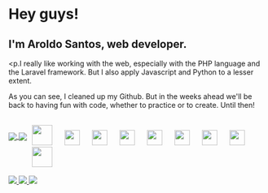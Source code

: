 
# Hey guys!
## I'm Aroldo Santos, web developer.


<p.I really like working with the web, especially with the PHP language and the Laravel framework. But I also apply Javascript and Python to a lesser extent.</p>

<p>As you can see, I cleaned up my Github. But in the weeks ahead we'll be back to having fun with code, whether to practice or to create. Until then!</p>

<div style="float:left; margin: 30px 0">
  <a href="https://github.com/aroldosantos/github-readme-stats">
    <img align="center" src="https://github-readme-stats.vercel.app/api?username=aroldosantos&show_icons=true&theme=gruvbox" />
  </a>
  <a href="https://github.com/aroldosantos/convoychat">
    <img align="center" src="https://github-readme-stats.vercel.app/api/top-langs/?username=aroldosantos&layout=compact&theme=gruvbox)](https://github.com/aroldosantos/github-readme-stats" />
  </a>
</div>


<div style=" display: inline_block;"><br>
  <img width="40" 	style="padding: 0 10px" src="https://cdn.jsdelivr.net/gh/devicons/devicon/icons/php/php-original.svg" />
  <img height="30" 	style="padding: 0 10px" src="https://cdn.jsdelivr.net/gh/devicons/devicon/icons/laravel/laravel-plain-wordmark.svg" />
  <img height="30" 	style="padding: 0 10px" src="https://cdn.jsdelivr.net/gh/devicons/devicon/icons/html5/html5-original-wordmark.svg" />
  <img height="30" 	style="padding: 0 10px" src="https://cdn.jsdelivr.net/gh/devicons/devicon/icons/css3/css3-original-wordmark.svg" />
  <img height="30" 	style="padding: 0 10px" src="https://cdn.jsdelivr.net/gh/devicons/devicon/icons/tailwindcss/tailwindcss-plain.svg" />
  <img height="30"  style="padding: 0 10px" src="https://cdn.jsdelivr.net/gh/devicons/devicon/icons/javascript/javascript-original.svg" />
  <img height="30"  style="padding: 0 10px" src="https://cdn.jsdelivr.net/gh/devicons/devicon/icons/python/python-original-wordmark.svg" />
  <img height="30"  style="padding: 0 10px" src="https://cdn.jsdelivr.net/gh/devicons/devicon/icons/linux/linux-original.svg" />   
  <img width="40" 	style="padding: 0 10px" src="https://cdn.jsdelivr.net/gh/devicons/devicon/icons/mysql/mysql-original-wordmark.svg" />
</div>

<div style=" display: inline_block;"><br>
  <a href="https://www.linkedin.com/in/aroldo-santos/" target="_blank">
    <img  src="https://img.shields.io/badge/LinkedIn-0077B5?style=for-the-badge&logo=linkedin&logoColor=white" />
  </a>
  <a href="https://api.whatsapp.com/send?phone=5589994332061&text=Oi" target="_blank">
    <img  src="https://img.shields.io/badge/WhatsApp-25D366?style=for-the-badge&logo=whatsapp&logoColor=white" />
  </a>
  <a href="mailto:dev.aroldosantos@gmail.com" target="_blank">
    <img  src="https://img.shields.io/badge/Gmail-D14836?style=for-the-badge&logo=gmail&logoColor=white" />
  </a>
</div>



